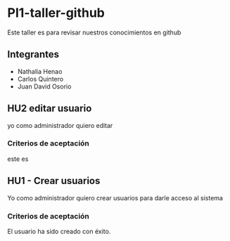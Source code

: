# PI1-taller-github
Este taller es para revisar nuestros conocimientos en github

## Integrantes
- Nathalia Henao
- Carlos Quintero
- Juan David Osorio

## HU2 editar usuario
yo como administrador quiero editar

### Criterios de aceptación
este es


##  HU1 - Crear usuarios
Yo como administrador quiero crear usuarios para darle acceso al sistema

### Criterios de aceptación
El usuario ha sido creado con éxito.
